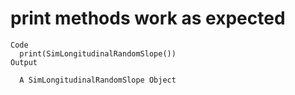 # print methods work as expected

    Code
      print(SimLongitudinalRandomSlope())
    Output
      
      A SimLongitudinalRandomSlope Object
      

